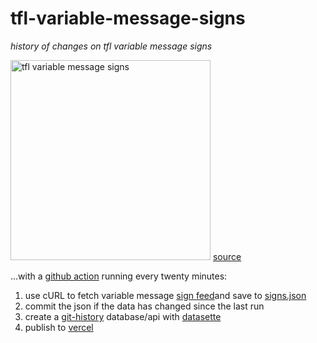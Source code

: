 # tfl-variable-message-signs
_history of changes on tfl variable message signs_

<a href ="https://techforum.tfl.gov.uk/t/roadside-variable-message-signs-missing/1527"><img width="320" alt="tfl variable message signs" src="https://user-images.githubusercontent.com/92937667/151007266-65f861e8-f3f4-481d-bf0f-6b06835a941b.jpg"></a>
[source](https://techforum.tfl.gov.uk/t/roadside-variable-message-signs-missing/1527/2)

...with a [github action](./.github/workflows/main.yml) running every twenty minutes:

1. use cURL to fetch variable message [sign feed](https://api.tfl.gov.uk/Place/Type/VariableMessageSign)and save to [signs.json](./signs.json)
2. commit the json if the data has changed since the last run
3. create a [git-history](https://github.com/simonw/git-history) database/api with [datasette](https://datasette.io) 
4. publish to [vercel](https://lewisham-tfl-roadside-signs-history.vercel.app/tfl-roadside-signs-history)
